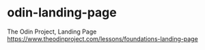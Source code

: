 # odin-landing-page
The Odin Project, Landing Page https://www.theodinproject.com/lessons/foundations-landing-page

